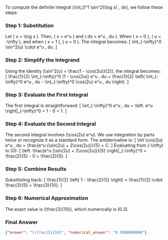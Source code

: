 To compute the definite integral \(\int_0^1 \sin^2(\log x) \, dx\), we follow these steps:

### Step 1: Substitution
Let \( u = \log x \). Then, \( x = e^u \) and \( dx = e^u \, du \). When \( x = 0 \), \( u = -\infty \), and when \( x = 1 \), \( u = 0 \). The integral becomes:
\[
\int_{-\infty}^0 \sin^2(u) \cdot e^u \, du.
\]

### Step 2: Simplify the Integrand
Using the identity \(\sin^2(u) = \frac{1 - \cos(2u)}{2}\), the integral becomes:
\[
\frac{1}{2} \int_{-\infty}^0 (1 - \cos(2u)) e^u \, du = \frac{1}{2} \left( \int_{-\infty}^0 e^u \, du - \int_{-\infty}^0 \cos(2u) e^u \, du \right).
\]

### Step 3: Evaluate the First Integral
The first integral is straightforward:
\[
\int_{-\infty}^0 e^u \, du = \left. e^u \right|_{-\infty}^0 = 1 - 0 = 1.
\]

### Step 4: Evaluate the Second Integral
The second integral involves \(\cos(2u) e^u\). We use integration by parts twice or recognize it as a standard form. The antiderivative is:
\[
\int \cos(2u) e^u \, du = \frac{e^u (\sin(2u) + 2\cos(2u))}{5} + C.
\]
Evaluating from \(-\infty\) to \(0\):
\[
\left. \frac{e^u (\sin(2u) + 2\cos(2u))}{5} \right|_{-\infty}^0 = \frac{2}{5} - 0 = \frac{2}{5}.
\]

### Step 5: Combine Results
Substituting back:
\[
\frac{1}{2} \left( 1 - \frac{2}{5} \right) = \frac{1}{2} \cdot \frac{3}{5} = \frac{3}{10}.
\]

### Step 6: Numerical Approximation
The exact value is \(\frac{3}{10}\), which numerically is \(0.3\).

### Final Answer
```json
{"answer": "\\frac{3}{10}", "numerical_answer": "0.3000000000"}
```